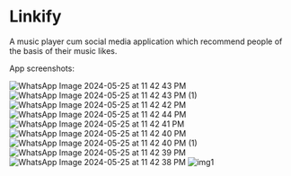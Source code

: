 # Linkify
A music player cum social media application which recommend people of the basis of their music likes.

App screenshots:

![WhatsApp Image 2024-05-25 at 11 42 43 PM](https://github.com/Prakash251299/Linkify/assets/88026044/b7e49789-ac71-4ff8-a4ef-d8b1fd7ac1d5)
![WhatsApp Image 2024-05-25 at 11 42 43 PM (1)](https://github.com/Prakash251299/Linkify/assets/88026044/00b6eb19-1d9e-4681-94d8-01d0dbb86217)
![WhatsApp Image 2024-05-25 at 11 42 42 PM](https://github.com/Prakash251299/Linkify/assets/88026044/2e49fcb3-6056-4c60-a32c-5055f21171d8)
![WhatsApp Image 2024-05-25 at 11 42 44 PM](https://github.com/Prakash251299/Linkify/assets/88026044/00bce1d5-0d25-4ad9-bfb3-50a12f4a3e90)
![WhatsApp Image 2024-05-25 at 11 42 41 PM](https://github.com/Prakash251299/Linkify/assets/88026044/8e6cff19-74a6-440e-9672-8af428927438)
![WhatsApp Image 2024-05-25 at 11 42 40 PM](https://github.com/Prakash251299/Linkify/assets/88026044/8bd82320-ea9a-4b67-ac80-93c69a51fdd5)
![WhatsApp Image 2024-05-25 at 11 42 40 PM (1)](https://github.com/Prakash251299/Linkify/assets/88026044/f85a0602-5dd0-4a74-b14c-16ec9820cb45)
![WhatsApp Image 2024-05-25 at 11 42 39 PM](https://github.com/Prakash251299/Linkify/assets/88026044/d49f45e7-b65e-4e9f-9426-55ff9a34278e)
![WhatsApp Image 2024-05-25 at 11 42 38 PM](https://github.com/Prakash251299/Linkify/assets/88026044/d016b71e-9bd9-475e-ae34-3bfe16e4930c)
![img1](https://github.com/Prakash251299/Linkify/assets/88026044/42810005-4594-475e-920e-4d57a83b6c5a)
